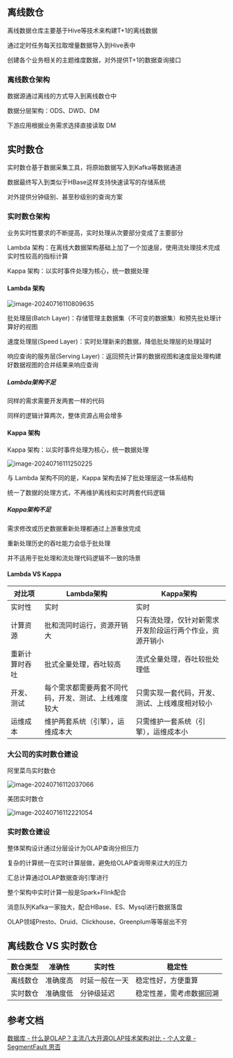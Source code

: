 ## 离线数仓

离线数据仓库主要基于Hive等技术来构建T+1的离线数据

通过定时任务每天拉取增量数据导入到Hive表中

创建各个业务相关的主题维度数据，对外提供T+1的数据查询接口

### 离线数仓架构

数据源通过离线的方式导入到离线数仓中

数据分层架构：ODS、DWD、DM

下游应用根据业务需求选择直接读取 DM

## 实时数仓

实时数仓基于数据采集工具，将原始数据写入到Kafka等数据通道

数据最终写入到类似于HBase这样支持快速读写的存储系统

对外提供分钟级别、甚至秒级别的查询方案

### 实时数仓架构

业务实时性要求的不断提高，实时处理从次要部分变成了主要部分

Lambda 架构：在离线大数据架构基础上加了一个加速层，使用流处理技术完成实时性较高的指标计算

Kappa 架构：以实时事件处理为核心，统一数据处理

#### Lambda 架构

![image-20240716110809635](D:\user\person\notes\编程学习\大数据\大数据平台\assets\image-20240716110809635.png)

批处理层(Batch Layer)：存储管理主数据集（不可变的数据集）和预先批处理计算好的视图

速度处理层(Speed Layer)：实时处理新来的数据，降低批处理层的处理延时

响应查询的服务层(Serving Layer)：返回预先计算的数据视图和速度层处理构建好数据视图的合并结果来响应查询

##### Lambda架构不足

同样的需求需要开发两套一样的代码

同样的逻辑计算两次，整体资源占用会增多

#### Kappa 架构

Kappa 架构：以实时事件处理为核心，统一数据处理

![image-20240716111250225](D:\user\person\notes\编程学习\大数据\大数据平台\assets\image-20240716111250225.png)

与 Lambda 架构不同的是，Kappa 架构去掉了批处理层这一体系结构

统一了数据的处理方式，不再维护离线和实时两套代码逻辑

##### Kappa架构不足

需求修改或历史数据重新处理都通过上游重放完成

重新处理历史的吞吐能力会低于批处理

并不适用于批处理和流处理代码逻辑不一致的场景



#### Lambda VS Kappa

| 对比项         | Lambda架构                                           | Kappa架构                                                |
| -------------- | ---------------------------------------------------- | -------------------------------------------------------- |
| 实时性         | 实时                                                 | 实时                                                     |
| 计算资源       | 批和流同时运行，资源开销大                           | 只有流处理，仅针对新需求开发阶段运行两个作业，资源开销小 |
| 重新计算时吞吐 | 批式全量处理，吞吐较高                               | 流式全量处理，吞吐较批处理低                             |
| 开发、测试     | 每个需求都需要两套不同代码，开发、测试、上线难度较大 | 只需实现一套代码，开发、测试、上线难度相对较小           |
| 运维成本       | 维护两套系统（引擎），运维成本大                     | 只需维护一套系统（引擎），运维成本小                     |

### 大公司的实时数仓建设

阿里菜鸟实时数仓

![image-20240716112037066](D:\user\person\notes\编程学习\大数据\大数据平台\assets\image-20240716112037066.png)

美团实时数仓

![image-20240716112221054](D:\user\person\notes\编程学习\大数据\大数据平台\assets\image-20240716112221054.png)

### 实时数仓建设

整体架构设计通过分层设计为OLAP查询分担压力

复杂的计算统一在实时计算层做，避免给OLAP查询带来过大的压力

汇总计算通过OLAP数据查询引擎进行



整个架构中实时计算一般是Spark+Flink配合

消息队列Kafka一家独大，配合HBase、ES、Mysql进行数据落盘

OLAP领域Presto、Druid、Clickhouse、Greenplum等等层出不穷

## 离线数仓 VS 实时数仓

| 数仓类型 | 准确性   | 实时性         | 稳定性                   |
| -------- | -------- | -------------- | ------------------------ |
| 离线数仓 | 准确度高 | 时延一般在一天 | 稳定性好，方便重算       |
| 实时数仓 | 准确度低 | 分钟级延迟     | 稳定性差，需考虑数据回溯 |

## 参考文档

[数据库 - 什么是OLAP？主流八大开源OLAP技术架构对比 - 个人文章 - SegmentFault 思否](https://segmentfault.com/a/1190000040428093)